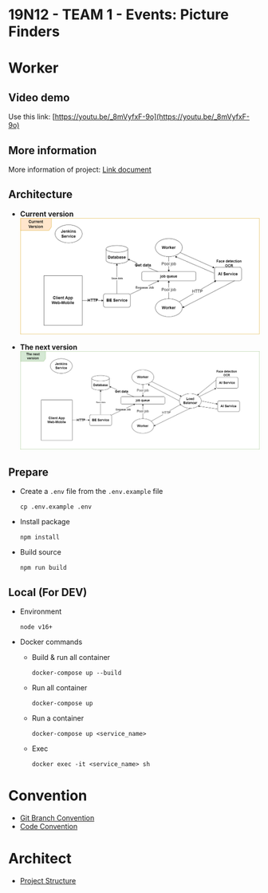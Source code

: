 # 19N12 - TEAM 1 - Events: Picture Finders
# Worker

## Video demo
Use this link: [https://youtu.be/_8mVyfxF-9o](https://youtu.be/_8mVyfxF-9o)

## More information
More information of project: [Link document](https://docs.google.com/document/d/1MbT5B7fmlTc-TBTIIkfts7OVd-rrcYt-_b2BFACHJXk/edit?usp=share_link)

## Architecture

* **Current version**
![](./assets/images/architect_1.png)

* **The next version**
![](./assets/images/architect_2.png)

## Prepare

- Create a `.env` file from the `.env.example` file

  ```
  cp .env.example .env
  ```

- Install package

  ```
  npm install
  ```

- Build source

  ```
  npm run build
  ```

## Local (For DEV)

- Environment

  ```
  node v16+
  ```

- Docker commands

  - Build & run all container

    ```
    docker-compose up --build
    ```

  - Run all container
    ```
    docker-compose up
    ```
  - Run a container
    ```
    docker-compose up <service_name>
    ```
  - Exec

    ```
    docker exec -it <service_name> sh
    ```

# Convention

- [Git Branch Convention](./docs/git-branch-convention.md)
- [Code Convention](./docs/code-convention.md)

# Architect

- [Project Structure](./docs/project-structure.md)
